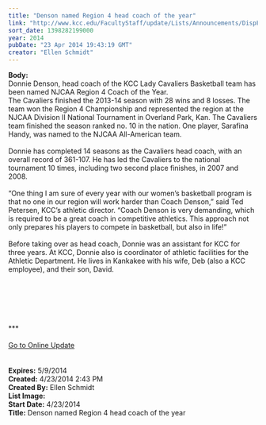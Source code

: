 ```yaml
---
title: "Denson named Region 4 head coach of the year"
link: "http://www.kcc.edu/FacultyStaff/update/Lists/Announcements/DispForm.aspx?ID=1490"
sort_date: 1398282199000
year: 2014
pubDate: "23 Apr 2014 19:43:19 GMT"
creator: "Ellen Schmidt"
---
```


<div><b>Body:</b> <div class="ExternalClassD3F46EF9089E4299B434020452A1D8DF"><div>Donnie Denson, head coach of the KCC Lady Cavaliers Basketball team has been named NJCAA Region 4 Coach of the Year.<br /></div>
<div>The Cavaliers finished the 2013-14 season with 28 wins and 8 losses. The team won the Region 4 Championship and represented the region at the NJCAA Division II National Tournament in Overland Park, Kan. The Cavaliers team finished the season ranked no. 10 in the nation. One player, Sarafina Handy, was named to the NJCAA All-American team.</div>
<div><br />Donnie has completed 14 seasons as the Cavaliers head coach, with an overall record of 361-107. He has led the Cavaliers to the national tournament 10 times, including two second place finishes, in 2007 and 2008.</div>
<div><br />“One thing I am sure of every year with our women’s basketball program is that no one in our region will work harder than Coach Denson,” said Ted Petersen, KCC’s athletic director. “Coach Denson is very demanding, which is required to be a great coach in competitive athletics. This approach not only prepares his players to compete in basketball, but also in life!”</div>
<div><br />Before taking over as head coach, Donnie was an assistant for KCC for three years. At KCC, Donnie also is coordinator of athletic facilities for the Athletic Department. He lives in Kankakee with his wife, Deb (also a KCC employee), and their son, David.</div>
<div> </div>
<div> </div>
<div> </div>
<div> </div>
<div>
<div> </div>
<div> </div>
<div>***</div>
<div></div>
<div> </div>
<div><a href="/FacultyStaff/update/Pages/dailyupdate.aspx">Go to Online Update</a></div>
<div> </div>
<div> </div></div></div></div>
<div><b>Expires:</b> 5/9/2014</div>
<div><b>Created:</b> 4/23/2014 2:43 PM</div>
<div><b>Created By:</b> Ellen Schmidt</div>
<div><b>List Image:</b> <a href="http://www.kcc.edu/SiteCollectionImages/DonnieDensonD31_2532.jpg"></a></div>
<div><b>Start Date:</b> 4/23/2014</div>
<div><b>Title:</b> Denson named Region 4 head coach of the year</div>
